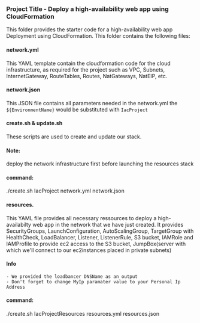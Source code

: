 ### Project Title - Deploy a high-availability web app using CloudFormation
This folder provides the starter code for a high-availability web app Deployment using CloudFormation. This folder contains the following files:


#### network.yml
This YAML template contain the cloudformation code for the cloud infrastructure, as required for the project such as VPC, Subnets, InternetGateway, RouteTables, Routes, NatGateways, NatEIP, etc. 

#### network.json
This JSON file contains all parameters needed in the network.yml
the `${EnvironmentName}` would be substituted with `IacProject`

#### create.sh & update.sh
These scripts are used to create and update our stack.

#### Note: 
deploy the network infrastructure first before launching the resources stack

#### command:
./create.sh IacProject network.yml network.json

#### resources.
This YAML file provides all necessary ressources to deploy a high-availabilty web app 
in the network that we have just created. It provides SecurityGroups, LaunchConfiguration, AutoScalingGroup, TargetGroup with HealthCheck, LoadBalancer, Listener, ListenerRule, S3 bucket, IAMRole and IAMProfile to provide ec2 access to the S3 bucket,
JumpBox(server with which we'll connect to our ec2instances placed in private subnets)

#### Info
    - We provided the loadbancer DNSName as an output
    - Don't forget to change MyIp paramater value to your Personal Ip Address

#### command:
./create.sh IacProjectResources resources.yml resources.json